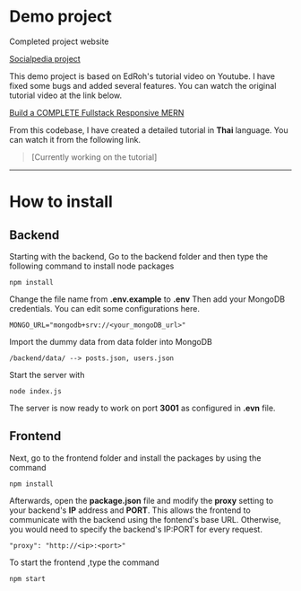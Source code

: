 # Demo project
Completed project website

[Socialpedia project](https://social-mern-image-nhvl2sce2q-as.a.run.app/)

This demo project is based on EdRoh's tutorial video on Youtube. I have fixed some bugs and added several features. You can watch the original tutorial video at the link below.

[Build a COMPLETE Fullstack Responsive MERN](https://www.youtube.com/watch?v=K8YELRmUb5o)

From this codebase, I have created a detailed tutorial in **Thai** language. You can watch it from the following link.

> [Currently working on the tutorial]

---
# How to install
## **Backend**
Starting with the backend, Go to the backend folder and then type the following command to install node packages

    npm install
    
Change the file name from  **.env.example** to **.env**
Then add your MongoDB credentials. You can edit some configurations here.

    MONGO_URL="mongodb+srv://<your_mongoDB_url>"

Import the dummy data from data folder into MongoDB

    /backend/data/ --> posts.json, users.json

Start the server with

    node index.js

The server is now ready to work on port **3001** as configured in **.evn** file.

## **Frontend**
Next, go to the frontend folder and install the packages by using the command 

    npm install

Afterwards, open the **package.json** file and modify the **proxy** setting to your backend's **IP** address and **PORT**. This allows the frontend to communicate with the backend using the fontend's base URL. Otherwise, you would need to specify the backend's IP:PORT for every request.

    "proxy": "http://<ip>:<port>"

To start the frontend ,type the command

    npm start
